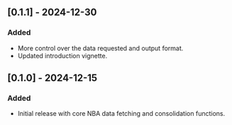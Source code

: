 ## [0.1.1] - 2024-12-30
### Added
- More control over the data requested and output format.
- Updated introduction vignette.

## [0.1.0] - 2024-12-15
### Added
- Initial release with core NBA data fetching and consolidation functions.
